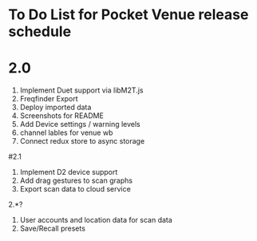 # To Do List for Pocket Venue release schedule

# 2.0 
1. Implement Duet support via libM2T.js
2. Freqfinder Export
3. Deploy imported data
4. Screenshots for README
5. Add Device settings / warning levels
6. channel lables for venue wb
7. Connect redux store to async storage



#2.1
1. Implement D2 device support
2. Add drag gestures to scan graphs
3. Export scan data to cloud service


2.*?
1. User accounts and location data for scan data
2. Save/Recall presets